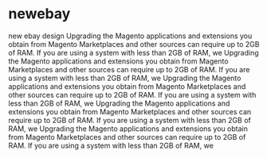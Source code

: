 # newebay
new ebay design
Upgrading the Magento applications and extensions you obtain from Magento Marketplaces and other sources can require up to 2GB of RAM. If you are using a system with less than 2GB of RAM, we Upgrading the Magento applications and extensions you obtain from Magento Marketplaces and other sources can require up to 2GB of RAM. If you are using a system with less than 2GB of RAM, we Upgrading the Magento applications and extensions you obtain from Magento Marketplaces and other sources can require up to 2GB of RAM. If you are using a system with less than 2GB of RAM, we Upgrading the Magento applications and extensions you obtain from Magento Marketplaces and other sources can require up to 2GB of RAM. If you are using a system with less than 2GB of RAM, we Upgrading the Magento applications and extensions you obtain from Magento Marketplaces and other sources can require up to 2GB of RAM. If you are using a system with less than 2GB of RAM, we 
